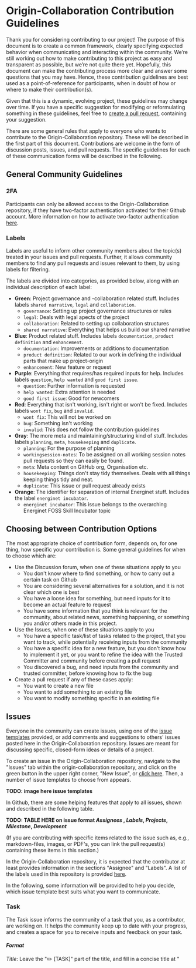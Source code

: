 # Origin-Collaboration Contribution Guidelines

Thank you for considering contributing to our project! 
The purpose of this document is to create a common framework, clearly specifying expected behavior when communicating and interacting within the community. 
We’re still working out how to make contributing to this project as easy and transparent as possible, but we’re not quite there yet. 
Hopefully, this document can make the contributing process more clear and answer some questions that you may have.
Hence, these contribution guidelines are best used as a point-of-reference for participants, when in doubt of how or where to make their contribution(s). 

Given that this is a dynamic, evolving project, these guidelines may change over time. 
If you have a specific suggestion for modifying or reformulating something in these guidelines, feel free to [create a pull request](https://github.com/project-origin/origin-collaboration/https://github.com/project-origin/origin-collaboration/pulls), containing your suggestion. 

There are some general rules that apply to everyone who wants to contribute to the Origin-Collaboration repository. 
These will be described in the first part of this document. 
Contributions are welcome in the form of discussion posts, issues, and pull requests. 
The specific guidelines for each of these communication forms will be described in the following. 


[//]: # (---------------------------------------------------------------------------------------------------------------------------------------------------) 

## General Community Guidelines

### 2FA
Participants can only be allowed access to the Origin-Collaboration repository, if they have two-factor authentication activated for their Github account. More information on how to activate two-factor authentication [here](https://docs.github.com/en/authentication/securing-your-account-with-two-factor-authentication-2fa/configuring-two-factor-authentication).

### Labels
Labels are useful to inform other community members about the topic(s) treated in your issues and pull requests. Further, it allows community members to find any pull requests and issues relevant to them, by using labels for filtering. 

The labels are divided into categories, as provided below, along with an individual description of each label:

- **Green**: Project governance and -collaboration related stuff. Includes labels `shared narrative`, `legal` and `collaboration`.
  - `governance`: Setting up project governance structures or rules
  - `legal`: Deals with legal apects of the project
  - `collaboration`: Related to setting up collaboration structures
  - `shared narrative`: Everything that helps us build our shared narrative
- **Blue**: Product related stuff. Includes labels `documentation`, `product definition` and `enhancement`. 
  - `documentation`: Improvements or additions to documentation
  - `product definition`: Related to our work in defining the individual parts that make up project-origin
  - `enhancement`: New feature or request
- **Purple**: Everything that requires/has required inputs for help. Includes labels `question`, `help wanted` and `good first issue`.
  -  `question`: Further information is requested
  -  `help wanted`: Extra attention is needed
  -  `good first issue`: Good for newcomers
- **Red**: Everything that isn't working, isn't right or won't be fixed. Includes labels `wont fix`, `bug` and `invalid`.
  - `wont fix`: This will not be worked on
  - `bug`: Something isn't working
  - `invalid`: This does not follow the contribution guidelines
- **Gray**: The more meta and maintaining/structuring kind of stuff. Includes labels `planning`,  `meta`, `housekeeping` and `duplicate`.
  - `planning`: For the purpose of planning
  - `workingsession-notes`: To be assigned on all working session notes pull requests so they can easily be found.
  -  `meta`: Meta content on GitHub org, Organisation etc.
  -  `housekeeping`: Things don't stay tidy themselves. Deals with all things keeping things tidy and neat.
  -  `duplicate`: This issue or pull request already exists
- **Orange**: The identifier for separation of internal Energinet stuff. Includes the label `energinet incubator`.
  - `energinet incubator`: This issue belongs to the overarching Energinet FOSS Skill Incubator topic


[//]: # (---------------------------------------------------------------------------------------------------------------------------------------------------) 

## Choosing between Contribution Options
The most appropriate choice of contribution form, depends on, for one thing, how specific your contribution is. Some general guidelines for when to choose which are:

- Use the Discussion forum, when one of these situations apply to you
  - You don't know where to find something, or how to carry out a certain task on Github
  - You are considering several alternatives for a solution, and it is not clear which one is best
  - You have a loose idea for something, but need inputs for it to become an actual feature to request
  - You have some information that you think is relevant for the community, about related news, something happening, or something you and/or others made in this project.
- Use the Issues, when one of these situations apply to you
  - You have a specific task/list of tasks related to the project, that you want to track, while potentially receiving inputs from the community
  - You have a specific idea for a new feature, but you don't know how to implement it yet, or you want to refine the idea with the Trusted Committer and community before creating a pull request
  - You discovered a bug, and need inputs from the community and trusted committer, before knowing how to fix the bug
- Create a pull request if any of these cases apply:
  - You want to create a new file
  - You want to add something to an existing file
  - You want to modify something specific in an existing file


[//]: # (---------------------------------------------------------------------------------------------------------------------------------------------------) 

## Issues 
Everyone in the community can create issues, using one of the [issue templates](https://github.com/project-origin/origin-collaboration/issues/new/choose) provided, or add comments and suggestions to others' issues posted here in the Origin-Collaboration repository. 
Issues are meant for discussing specific, closed-form ideas or details of a project. 

To create an issue in the Origin-Collaboration repository, navigate to the "Issues" tab within the origin-collaboration repository, and click on the green button in the upper right corner, "New Issue", or [click here](https://github.com/project-origin/origin-collaboration/issues/new/choose). 
Then, a number of issue templates to choose from appears. 

**TODO: image here issue templates**

In Github, there are some helping features that apply to all issues, shown and described in the following table.

**TODO: TABLE HERE on issue format _Assignees_ , _Labels_, _Projects_, _Milestone_, _Development_**

(If you are contributing with specific items related to the issue such as, e.g., markdown-files, images, or PDF's, you can link the pull request(s) containing these items in this section.)

In the Origin-Collaboration repository, it is expected that the contributor at least provides information in the sections "Assignee" and "Labels". A list of the labels used in this repository is provided [here](#labels).

In the following, some information will be provided to help you decide, which issue template best suits what you want to communicate. 



### Task 
The Task issue informs the community of a task that you, as a contributor, are working on. 
It helps the community keep up to date with your progress, and creates a space for you to receive inputs and feedback on your task. 

#### _Format_

_Title_:
Leave the "✏️ [TASK]" part of the title, and fill in a concise title at "<title>" that describes the task.

_Start Date_: 
When did/will you start working on this task? Fill in this field with the Day/Month/Year. 

_Description_:
Briefly describe the task you are working on in this field. 

_Motivation_:
Describe why this task needs to be done. Which value does the task provide to the project or community? 

_Definition of Done_:
Describe what needs to happen before the task can be considered done. Some examples on what to provide here is:

- Do you need specific inputs from someone/the community? 
- Does a certain number of steps need to be completed? 
- Are changes to certain access rights necessary? 

_Additional Information_:
Add something here, if you have some background information you want people to know, or if there are related issues or pull requests related to the task. 


              
### Task List
The task list tracks to-do's on the same topic, and hence helps split larger tasks into smaller to-do's. If you are working on several different tasks at the same time, it can also help you collect and track all your tasks at one place. 

#### _Format_ 

_Title_: 
Leave the "☑️ [TASK LIST]" part of the title, and fill in a concise title at "<title>" that describes the task list. 
An example could be "☑️ [TASK LIST] - Laura's personal task tracker, February 2023".

_Start Date_: 
When did/will you start working on this task list? Fill in this field with the Day/Month/Year. 

_Overview_: 
Fill in this field with a few lines, explanaining the purpose of this task-list.

_To Do_: 
You add your tasks in this field, by writing "- [ ]" as shown below, and then replacing the placeholders ("Task 1", "Task 2") with the actual tasks that you need to complete. 

- [ ] Task 1
- [ ] Task 2
- [ ] Task 3
- [ ] ...

You can add already existing issues or pull requests to your task list by writing a "#" and following it with the title of the issue/PR. 
When the task list is created, you can convert your tasks to issues, by hovering over them with your mouse and clicking the issue symbol (circle) on the right. 
You can mark a task as complete, by clicking the checkbox that appears in front of the task.

_Comments/Unresolved questions_:
If there are any related questions that still remain unresolved, or there is something else important to note, you can add it here. 



### Feature Request
The Feature Request issue is used for specific ideas and improvement suggestions. 
Everyone from the community can provide inputs to the feature request.
In the spirit of Open Source and InnerSource the focus lies on you as a contributor in doing (most of) the work that you have requested yourself with the supervision and some guidance of the [trusted committer]s once there is enough agreement on the feature.

#### _Format_ 

_Title_: 
Leave the "💡 [REQUEST]" part of the title, and fill in a concise title at "<title>" that describes the feature you want to implement. 

_Start Date_: 
When did/will you start working on this feature request? Fill in this field with the Day/Month/Year. 

_Implementation PR_: 
If you have started implementing something on Github, add the relevant pull request here.

_Reference issues_: 
If other issues in the repository are related to your feature request, you should link it here. 

_Summary_: 
Provide a brief explanation of what the feature you want to implement is about.

_Basic Example_: 
Fill in an example of a situation, where your feature will be useful.

_Drawbacks_: 
Fill in any negative impacts caused by your feature in this field. 

_Unresolved Questions_: 
If there are some elements related to your feature that are still unclear, you should describe those elements here. Additionally, you should label your issue with `help wanted` to let the community know that something needs inputs and/or processing. 



### Bug Report
A bug report is used to inform the community of an error or problem encountered in the project. It allows the community to discuss the problem, and find potential solutions. It is customary to directly offer your fix for the problem as a pull request for review to facilitate and speed up the solution of the problem. Even if not perfect, this can also advance the discussion by discussing it more specifically.

#### _Format_ 

_Title_: 
Leave the "🐞 [BUG]" part of the title, and fill in a concise line describing the bug at "<title>".

_To Reproduce_:
Write down a step-by-step walkthrough of how you found/encountered the error, including a description of the error, in the last step.

_Expected Behavior_:
Describe what you expected to happen instead of the error you encountered.

_Screenshots_: 
If applicable, you can add screenshots of the error encountered here. 

_Desktop_: 
In this field, you should write down your computers operating system (e.g., iOS, Windows), the browser you used (e.g., Safari, Edge) and the version of your operating system and browser. If the bug does not involve access through a browser, you can state "not applicable" if there is none.

_Additional Context_:
Of there is any additional, relevant information about the bug you encountered, you can add it here. 


 
[//]: # (--------------------------------------------------------------------------------------------------------------------------------------------------)

## Pull requests
Everyone in the community can create a pull request, or add reviews, comments, and suggestions to [existing pull requests](https://github.com/project-origin/origin-collaboration/pulls). 

### Create a pull request
If you want to create a new file, or you want to add/modify something in an existing file, you must create a pull request. To do so you must either:

1. Navigate to a relevant location for your new file, and click on "Add file" and then "Create new file" in the drop-down menu. Give the file a title (remember to add ".md" if you want to create a Markdown file), and fill in the file with your content. 

**TODO: Add image create new file**

2. Navigate to the [pull request templates](link-here) and find a relevant template for your pull request. This is relevant if you want to create 1. an [RFC](link-here), 2. a [meeting minutes], or 3. others?.

  i. Click on the pull request template you want to use
  ii. Click on the "Copy raw contents" symbol
  iii. Navigate to a relevant location for your file, click on "Add file" and then "Create new file" in the drop-down menu. 
  iv. Left-click in the new file and choose "paste" in the drop-down menu, or press ctrl+V to paste the template. 
  v. Fill in the template with your content 
 
3. Navigate to the location of the file you want to modify, click on the file, and then click on the "✏️" in the upper right corner of the file. 

**TODO: Add image**


### Guidelines

#### Commit Message
The commit message must be filled with the following information: 

_Description of the change(s) made_ 
Briefly describe the changes you have made, whether it is a new file proposed, or additions/changes to an existing document. Try to capture the changes in a few short, concise sentences that are easy to grasp, but still describes the changes in a sufficiently specific way. 

_Reason for suggested change(s)_
Describe the problem that the changes mitigate, or the goal that the change helps achieve. 

_How did you implement the change(s)?_
If applicable, provide some information about your methods for creating the new file or changes. 

_Additional information_
Provide any other related and/or relevant information here. This could be some background information, or a related issue, pull request or discussion.

#### Commit Settings
You must always create a new branch for your pull request. 
Hence, when submitting it, select the setting "Create a new branch for this commit and start a pull request". When you create a separate branch, you isolate your work without affecting other branches in the repository.

Potentially edit the branch name, to help the rest of the community easily understand what the branch contains.

#### Best Practices
There are a number of best practices, which will help ensure that the path towards merging your contribution runs smoothly: 

-	Try to use very small and short pull requests that describe the change in an easy-to-grasp way, to increase the chance of quick merging times.
-	Unrelated people will try to understand what your pull request changes. Thus, providing meaningful and brief commit messages allows for meaningful, reasonably quick reviews
- It is expected that the contributor at least provides information in the sections "Assignee" and "Labels". A list of the labels used in this repository is provided [here](#labels)
- If you want someone specific to review your pull request, you can add them in the "Reviewers" section

### Pull Request Templates
**TODO: Make templates**
The Origin-Collaboration repository has a number of [pull request templates](link-here) for documents with certain requirements for their structures. These templates will be described individually below. 

#### Request for Comments (RFC)
Requests for Comments (RFCs) can be submitted in the Origin-Collaboration repository, to make bigger, more extensive change proposals which will affect Project-Origin both on the technical and business aspects. 
The RFC must contain the following information:

_Title_:
Leave the "📬 [RFC]000" part of the title, and fill in a title at "<title>" that encompasses the suggestion provided in the RFC. The number "000" illustrates the status of the RFC, and means that it has the status "draft". The RFC will change status over time, as it is treated by the community and the [Trusted Committer]() of the Origin-Collaboration repository. The RFC can be assigned one of the following statusses:

**TODO: Create table statusses and descriptions of how to reach it**

_Summary_: 
Summarize in 1-2 sentences problem adressed, and the suggested solution.

_Context_:
This field should be filled in with some background information answering:

- Where does the problem exist?
- What are the pre-conditions?

_Problem_: 
Fill in this field with challenges and/or issues that the suggested change addresses. This section should adress:

- What makes the problem difficult?
- What are the trade-offs?

_Rationale_:
This field should contain information that explains _why_ this is the right solution. Optionally, fill in some information about alternative solutions, and why they were discarded. 

_Implications_: 
Describe which implications the proposal will have on Project-Origin, if your proposal is accepted. 

_Additional Information_: 
Add any relevant, additional information in this field. It could be, e.g., examples of known instances of you proposed solution in other business/contexts, or any co-authors of the proposal besides yourself. 

#### Meeting Minutes 
The meeting minutes template is used, when a working group in the partnership carries out meetings, to make sure that important points from the meeting are recorded and shared with the rest of the community. The template is created using the [InnerSource meeting template](link-here) as inspiration. The meeting minutes contain the following fields: 

_Title_: 
The defalt title is "Project Origin Working Group Meeting DD, MM, YYYY", which should be modified to contain the meeting date. 

_Roles_: 
To ensure that the meeting runs smoothly, three meeting participants will be assigned with a role beforehand:
- Scheduler
  - The scheduler is responsible for creating the meeting minutes document, prepare an agenda, and send a calendar invite to the rest of the meeting attendees.
- Facilitator
  - The facilitator conducts the meeting and makes sure that all of the agenda items are finished within the allotted time.
- Scribe
  - The scribe writes down key points during the meeting by adding them to the meeting minutes pull request, that the scheduler created. 
  
More information about the three roles is provided [here](https://github.com/project-origin/origin-collaboration/blob/main/meetings/meeting_docs/roles.md). 

_Agenda_: 
This part of the document must be filled in with agenda points to go through in the meeting. Some suggested agenda points are added to the template, but can be modified as the scheduler sees fit. 

_Notes_: 
This section is for the scribe to fill in with the points: 
- Attendees
  - Should be filled in with names and Github usernames of the meeting's participants.
- Key points
  - Records main elements discussed in the meeting, and the outcome of the discussions. 
- Assignments 
  - If meeting participants agree on some assignments to do, they can be recorded here.
- Next meeting's roles
  - If the meeting is part of a recurring series of meetings, the participants can agree on someone to fill in the three roles for the next meeting. 

[//]: # (--------------------------------------------------------------------------------------------------------------------------------------------------) 

## Project Boards
Describing the three project boards. 

### General guidelines
How to use the boards. When to move the issues to another status column. 

### Using Draft issues 
Using the draft issues feature. To inform the community of certain work that needs to be done, but that is not further defined, and that you haven't started working on yet. It is highly encouraged to use the discussions forum instead, for ideas that need to be refined.  

 
[//]: # (---------------------------------------------------------------------------------------------------------------------------------------------------) 

## Discussions
[Discussions](https://github.com/project-origin/origin-collaboration/discussions) are intended for open-form ideas or topics, and creates a space for the community to interact and communicate more broadly than is possible in the more closed-form issues and pull requests. 

... potentially creating issues and pull requests for ideas that sees a large connect from the community and evolves to a more definite feature. If a specific discussion has been especially valuable for the arguments exchanged or the options discarded etc. or a specific good formulation is present feel free to link to said comment or discussion in the pull request. Such written discussion artifacts are considered passive documentation and reduce writing burden and can reduce disconnection from the past leading to history repeating.

### General
A forum for open, informal discussion in the community.

### Announcements
Can be used to announce, e.g., any decisions made in the partnership, or any major feature or progress that has been made, that affects the community.
 
### Ideas
If you have an idea for something, but you don’t know exactly if or how to implement it, you can post your idea in the Ideas discussion forum (link here). This discussion channel gives the community a place to discuss loose, open ideas, and potentially develop an idea until it becomes a well-defined feature request. If an idea evolves to a feature request, an issue can be created for this.

### Polls
Polls will be posted in the Discussion forum. The decision-making in polls follows a lazy consensus approach, inspired by the Apache definition of the concept. A poll can have a status of proposed, open or closed. When a poll is closed, the outcome of the vote indicated in the poll can be considered as decided on. See more information about the decision-making process of polls in the [Decision-Making Policy](https://github.com/project-origin/origin-collaboration/blob/main/docs/guidelines/decision_making_policy.md). 

### Q & A
Q&A creates a space for the community to ask each other questions, and support each other on specific problems.

### Show and Tell
A place to highlight and praise contributions that you, or someone else have made.
 
Inspiration: [React contribution guidelines](https://reactjs.org/docs/how-to-contribute.html)

